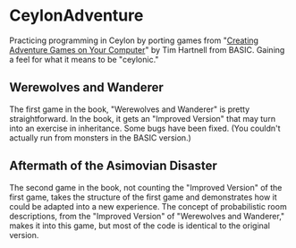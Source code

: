 # CeylonAdventure
Practicing programming in Ceylon by porting games from "[Creating Adventure Games on Your Computer](http://www.atariarchives.org/adventure/index.php)" by Tim Hartnell from BASIC. Gaining a feel for what it means to be "ceylonic."

## Werewolves and Wanderer
The first game in the book, "Werewolves and Wanderer" is pretty straightforward. In the book, it gets an "Improved Version" that may turn into an exercise in inheritance. Some bugs have been fixed. (You couldn't actually run from monsters in the BASIC version.)

## Aftermath of the Asimovian Disaster
The second game in the book, not counting the "Improved Version" of the first game, takes the structure of the first game and demonstrates how it could be adapted into a new experience. The concept of probabilistic room descriptions, from the "Improved Version" of "Werewolves and Wanderer," makes it into this game, but most of the code is identical to the original version.
